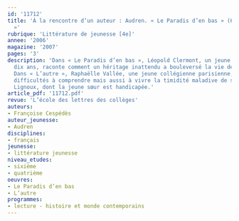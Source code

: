 ```yaml
---
id: '11712'
title: 'À la rencontre d’un auteur : Audren. « Le Paradis d’en bas » (6e); « L’autre
  »'
rubrique: 'Littérature de jeunesse [4e]'
annee: '2006'
magazine: '2007'
pages: '3'
description: 'Dans « Le Paradis d’en bas », Léopold Clermont, un jeune garçon de
  dix ans, raconte comment un héritage inattendu a bouleversé la vie de sa famille.
  Dans « L’autre », Raphaëlle Vallée, une jeune collégienne parisienne, relate ses
  difficultés à comprendre mais aussi à vivre la timidité maladive de sa copine Pénélope
  Lignoux, dont la jeune sœur est handicapée.'
article_pdf: '11712.pdf'
revue: 'L’école des lettres des collèges'
auteurs:
- Françoise Cespédès
auteur_jeunesse:
- Audren
disciplines:
- français
jeunesse:
- littérature jeunesse
niveau_etudes:
- sixième
- quatrième
oeuvres:
- Le Paradis d’en bas
- L’autre
programmes:
- lecture - histoire et monde contemporains
---
```

